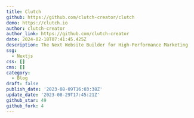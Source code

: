 ```yaml
---
title: Clutch
github: https://github.com/clutch-creator/clutch
demo: https://clutch.io
author: clutch-creator
author_link: https://github.com/clutch-creator
date: 2024-02-18T07:41:45.425Z
description: The Next Website Builder for High-Performance Marketing
ssg:
  - Nextjs
css: []
cms: []
category:
  - Blog
draft: false
publish_date: '2023-08-09T16:03:38Z'
update_date: '2023-08-29T17:45:21Z'
github_star: 49
github_fork: 4
---
```

